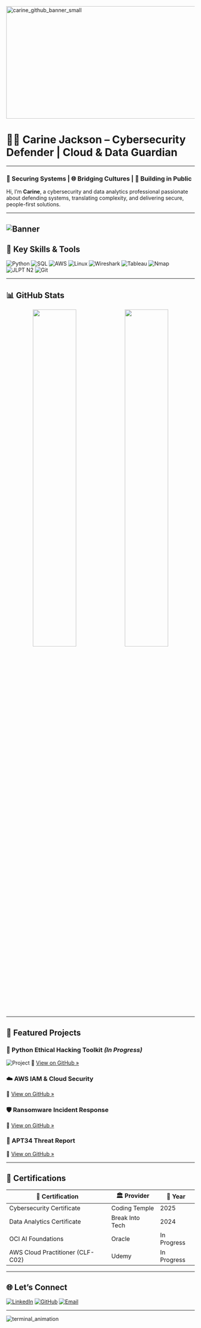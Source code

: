 <img width="800" height="300" alt="carine_github_banner_small" src="https://github.com/user-attachments/assets/070d50de-9137-4785-806a-451c72ca0975" />

# 👩‍💻 Carine Jackson – Cybersecurity Defender | Cloud & Data Guardian

---

### 🔐 Securing Systems | 🌐 Bridging Cultures | 🧠 Building in Public

Hi, I’m **Carine**, a cybersecurity and data analytics professional passionate about defending systems, translating complexity, and delivering secure, people-first solutions.

---
![Banner](assets/carine_github_banner.png)
---
## 🧩 Key Skills & Tools

![Python](https://img.shields.io/badge/-Python-blue?logo=python)
![SQL](https://img.shields.io/badge/-SQL-lightgray?logo=postgresql)
![AWS](https://img.shields.io/badge/-AWS-orange?logo=amazon-aws)
![Linux](https://img.shields.io/badge/-Linux-black?logo=linux)
![Wireshark](https://img.shields.io/badge/-Wireshark-darkblue?logo=wireshark)
![Tableau](https://img.shields.io/badge/-Tableau-purple?logo=tableau)
![Nmap](https://img.shields.io/badge/-Nmap-black?logo=gnu-bash)
![JLPT N2](https://img.shields.io/badge/-JLPT%20N2-in%20progress-green)
![Git](https://img.shields.io/badge/-Git-F05032?logo=git)

---

## 📊 GitHub Stats

<p align="center">
  <img width="48%" src="https://github-readme-stats.vercel.app/api?username=CarineJackson1&show_icons=true&theme=radical" />
  <img width="48%" src="https://github-readme-stats.vercel.app/api/top-langs/?username=CarineJackson1&layout=compact&theme=radical" />
</p>

---

## 🚀 Featured Projects

### 🧠 Python Ethical Hacking Toolkit *(In Progress)*
![Project](https://img.shields.io/badge/-Red%20Team%20Tools-8a2be2?logo=python)
🔗 [View on GitHub »](https://github.com/CarineJackson1/python-ethical-hacking-projects)

### ☁️ AWS IAM & Cloud Security  
🔗 [View on GitHub »](https://github.com/CarineJackson1/aws-cloud-practitioner-clf-c02)

### 🛡️ Ransomware Incident Response  
🔗 [View on GitHub »](https://github.com/CarineJackson1/shields-up-cybersecurity-response)

### 🎯 APT34 Threat Report  
🔗 [View on GitHub »](https://github.com/CarineJackson1/-cybersecurity-incident-investigation-threat-intelligence-reporting)

---

## 🧾 Certifications

| 📜 Certification | 🏛️ Provider | 📅 Year |
|------------------|-------------|--------|
| Cybersecurity Certificate | Coding Temple | 2025 |
| Data Analytics Certificate | Break Into Tech | 2024 |
| OCI AI Foundations | Oracle | In Progress |
| AWS Cloud Practitioner (CLF-C02) | Udemy | In Progress |

---

## 🌐 Let’s Connect

[![LinkedIn](https://img.shields.io/badge/-LinkedIn-0077B5?logo=linkedin&style=flat)](https://linkedin.com/in/carinejackson)
[![GitHub](https://img.shields.io/badge/-GitHub-181717?logo=github)](https://github.com/CarineJackson1)
[![Email](https://img.shields.io/badge/-Email-D14836?logo=gmail)](mailto:carinejackson48@gmail.com)

---
![terminal_animation](https://github.com/user-attachments/assets/1af9e47b-69c6-41a6-afad-67a649a50947)
